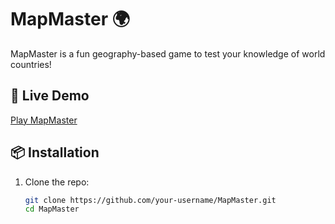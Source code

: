 # MapMaster 🌍  

MapMaster is a fun geography-based game to test your knowledge of world countries!  

## 🚀 Live Demo  
[Play MapMaster](https://your-username.github.io/MapMaster/)  

## 📦 Installation  
1. Clone the repo:  
   ```sh
   git clone https://github.com/your-username/MapMaster.git
   cd MapMaster
